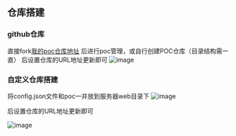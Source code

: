 ## 仓库搭建
### github仓库
直接fork[我的poc仓库地址](https://github.com/bcvgh/daydayExp-pocs) 后进行poc管理，或自行创建POC仓库（目录结构需一直）
后设置仓库的URL地址更新即可
![image](https://github.com/bcvgh/daydayEXP/assets/56790427/11ecc74e-1216-4f3a-8386-3a1f15167398)


### 自定义仓库搭建
将config.json文件和poc一并放到服务器web目录下
![image](https://github.com/bcvgh/daydayEXP/assets/56790427/b46262c4-4d0f-476b-a815-54afbcb0328d)

后设置仓库的URL地址更新即可

![image](https://github.com/bcvgh/daydayEXP/assets/56790427/d9d7f64e-0710-41c1-85c2-9ecf65932021)
